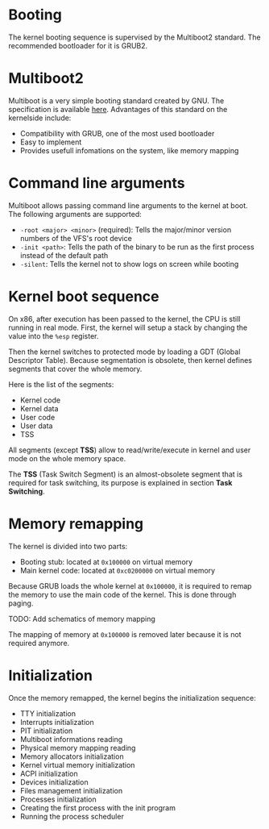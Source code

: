 # Booting

The kernel booting sequence is supervised by the Multiboot2 standard. The recommended bootloader for it is GRUB2.



# Multiboot2

Multiboot is a very simple booting standard created by GNU. The specification is available [here](https://www.gnu.org/software/grub/manual/multiboot2/multiboot.html).
Advantages of this standard on the kernelside include:

- Compatibility with GRUB, one of the most used bootloader
- Easy to implement
- Provides usefull infomations on the system, like memory mapping



# Command line arguments

Multiboot allows passing command line arguments to the kernel at boot. The following arguments are supported:

- `-root <major> <minor>` (required): Tells the major/minor version numbers of the VFS's root device
- `-init <path>`: Tells the path of the binary to be run as the first process instead of the default path
- `-silent`: Tells the kernel not to show logs on screen while booting



# Kernel boot sequence

On x86, after execution has been passed to the kernel, the CPU is still running in real mode.
First, the kernel will setup a stack by changing the value into the `%esp` register.

Then the kernel switches to protected mode by loading a GDT (Global Descriptor Table).
Because segmentation is obsolete, then kernel defines segments that cover the whole memory.

Here is the list of the segments:

- Kernel code
- Kernel data
- User code
- User data
- TSS

All segments (except **TSS**) allow to read/write/execute in kernel and user mode on the whole memory space.

The **TSS** (Task Switch Segment) is an almost-obsolete segment that is required for task switching, its purpose is explained in section **Task Switching**.



# Memory remapping

The kernel is divided into two parts:
- Booting stub: located at `0x100000` on virtual memory
- Main kernel code: located at `0xc0200000` on virtual memory

Because GRUB loads the whole kernel at `0x100000`, it is required to remap the memory to use the main code of the kernel. This is done through paging.

TODO: Add schematics of memory mapping

The mapping of memory at `0x100000` is removed later because it is not required anymore.



# Initialization

Once the memory remapped, the kernel begins the initialization sequence:
- TTY initialization
- Interrupts initialization
- PIT initialization
- Multiboot informations reading
- Physical memory mapping reading
- Memory allocators initialization
- Kernel virtual memory initialization
- ACPI initialization
- Devices initialization
- Files management initialization
- Processes initialization
- Creating the first process with the init program
- Running the process scheduler

